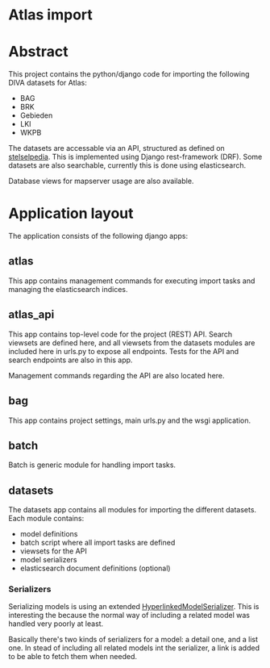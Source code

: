 Atlas import
============

# Abstract

This project contains the python/django code for importing the following DIVA datasets for Atlas:

- BAG
- BRK
- Gebieden
- LKI
- WKPB

The datasets are accessable via an API, structured as defined on [stelselpedia](https://www.amsterdam.nl/stelselpedia/). This is implemented using Django rest-framework (DRF). Some datasets are also searchable, currently this is done using elasticsearch.

Database views for mapserver usage are also available.

# Application layout

The application consists of the following django apps:

## atlas

This app contains management commands for executing import tasks and managing the elasticsearch indices.

## atlas_api

This app contains top-level code for the project (REST) API. Search viewsets are defined here, and all viewsets from the datasets modules are included here in urls.py to expose all endpoints. Tests for the API and search endpoints are also in this app.

Management commands regarding the API are also located here.

## bag

This app contains project settings, main urls.py and the wsgi application.

## batch

Batch is generic module for handling import tasks.

## datasets

The datasets app contains all modules for importing the different datasets. Each module contains:

- model definitions
- batch script where all import tasks are defined
- viewsets for the API
- model serializers
- elasticsearch document definitions (optional)

### Serializers

Serializing models is using an extended [HyperlinkedModelSerializer](http://www.django-rest-framework.org/tutorial/5-relationships-and-hyperlinked-apis/). This is interesting the because the normal way of including a related model was handled very poorly at least.

Basically there's two kinds of serializers for a model: a detail one, and a list one. In stead of including all related models int the serializer, a link is added to be able to fetch them when needed.

